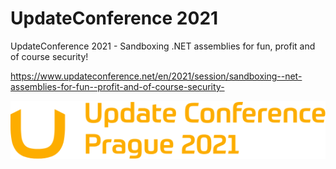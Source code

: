 # UpdateConference 2021
UpdateConference 2021 - Sandboxing .NET assemblies for fun, profit and of course security!

https://www.updateconference.net/en/2021/session/sandboxing--net-assemblies-for-fun--profit-and-of-course-security-

![UpdateConference 2021](logo.svg?raw=true "UpdateConference 2021")